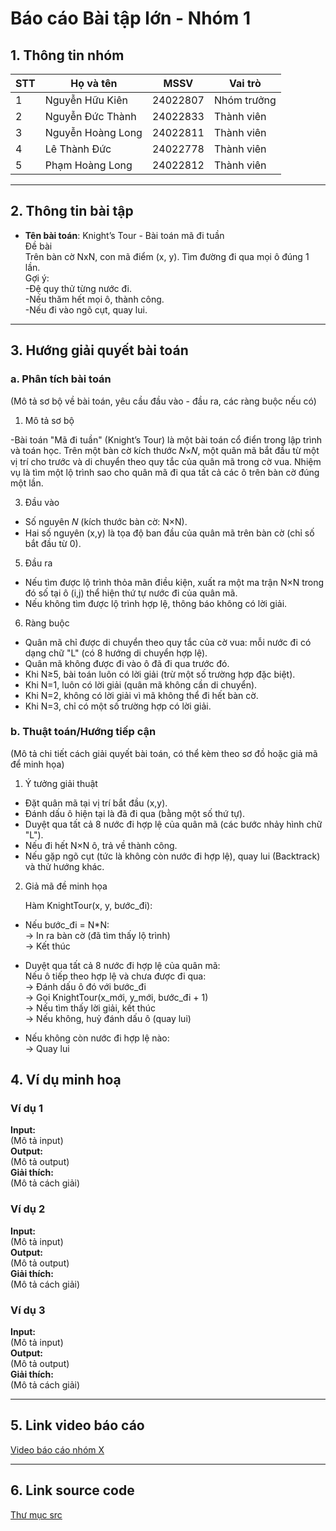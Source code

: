 # Báo cáo Bài tập lớn - Nhóm 1

## 1. Thông tin nhóm
| STT | Họ và tên | MSSV | Vai trò |
|---|---|---|---|
| 1 | Nguyễn Hữu Kiên | 24022807 | Nhóm trưởng |
| 2 | Nguyễn Đức Thành | 24022833 | Thành viên |
| 3 | Nguyễn Hoàng Long | 24022811 | Thành viên | 
| 4 | Lê Thành Đức | 24022778 | Thành viên |
| 5 | Phạm Hoàng Long |24022812| Thành viên |

---

## 2. Thông tin bài tập
- **Tên bài toán**: Knight’s Tour - Bài toán mã đi tuần  
Đề bài  
Trên bàn cờ NxN, con mã điểm (x, y). Tìm đường đi qua mọi ô đúng 1 lần.  
Gợi ý:  
-Đệ quy thử từng nước đi.  
-Nếu thăm hết mọi ô, thành công.  
-Nếu đi vào ngõ cụt, quay lui.  
---
## 3. Hướng giải quyết bài toán
### a. Phân tích bài toán 
(Mô tả sơ bộ về bài toán, yêu cầu đầu vào - đầu ra, các ràng buộc nếu có)  

1. Mô tả sơ bộ

-Bài toán "Mã đi tuần" (Knight’s Tour) là một bài toán cổ điển trong lập trình và toán học. Trên một bàn cờ kích thước 𝑁×𝑁, một quân mã bắt đầu từ một vị trí cho trước và di chuyển theo quy tắc của quân mã trong cờ vua. Nhiệm vụ là tìm một lộ trình sao cho quân mã đi qua tất cả các ô trên bàn cờ đúng một lần.  

3. Đầu vào
     
- Số nguyên 𝑁 (kích thước bàn cờ: N×N).  
- Hai số nguyên (x,y) là tọa độ ban đầu của quân mã trên bàn cờ (chỉ số bắt đầu từ 0). 

5. Đầu ra
    
- Nếu tìm được lộ trình thỏa mãn điều kiện, xuất ra một ma trận N×N trong đó số tại ô (i,j) thể hiện thứ tự nước đi của quân mã.  
- Nếu không tìm được lộ trình hợp lệ, thông báo không có lời giải.
 
6. Ràng buộc  

- Quân mã chỉ được di chuyển theo quy tắc của cờ vua: mỗi nước đi có dạng chữ "L" (có 8 hướng di chuyển hợp lệ).  
- Quân mã không được đi vào ô đã đi qua trước đó.  
- Khi N≥5, bài toán luôn có lời giải (trừ một số trường hợp đặc biệt).  
- Khi N=1, luôn có lời giải (quân mã không cần di chuyển).  
- Khi N=2, không có lời giải vì mã không thể đi hết bàn cờ.  
- Khi N=3, chỉ có một số trường hợp có lời giải.  
### b. Thuật toán/Hướng tiếp cận
(Mô tả chi tiết cách giải quyết bài toán, có thể kèm theo sơ đồ hoặc giả mã để minh họa)  

1. Ý tưởng giải thuật

 - Đặt quân mã tại vị trí bắt đầu (x,y).  
 - Đánh dấu ô hiện tại là đã đi qua (bằng một số thứ tự).  
 - Duyệt qua tất cả 8 nước đi hợp lệ của quân mã (các bước nhảy hình chữ "L").  
 - Nếu đi hết N×N ô, trả về thành công.  
 - Nếu gặp ngõ cụt (tức là không còn nước đi hợp lệ), quay lui (Backtrack) và thử hướng khác. 

 2. Giả mã đề minh họa  

      Hàm KnightTour(x, y, bước_đi):  
   - Nếu bước_đi = N*N:  
            → In ra bàn cờ (đã tìm thấy lộ trình)  
            → Kết thúc  

   - Duyệt qua tất cả 8 nước đi hợp lệ của quân mã:  
        Nếu ô tiếp theo hợp lệ và chưa được đi qua:  
            → Đánh dấu ô đó với bước_đi  
            → Gọi KnightTour(x_mới, y_mới, bước_đi + 1)   
            → Nếu tìm thấy lời giải, kết thúc  
            → Nếu không, huỷ đánh dấu ô (quay lui)  
          
   - Nếu không còn nước đi hợp lệ nào:  
             → Quay lui  


## 4. Ví dụ minh hoạ
### Ví dụ 1
**Input:**  
(Mô tả input)  
**Output:**  
(Mô tả output)  
**Giải thích:**  
(Mô tả cách giải)

### Ví dụ 2
**Input:**  
(Mô tả input)  
**Output:**  
(Mô tả output)  
**Giải thích:**  
(Mô tả cách giải)

### Ví dụ 3
**Input:**  
(Mô tả input)  
**Output:**  
(Mô tả output)  
**Giải thích:**  
(Mô tả cách giải)

---

## 5. Link video báo cáo
[Video báo cáo nhóm X](#)

---

## 6. Link source code
[Thư mục src](./src)

